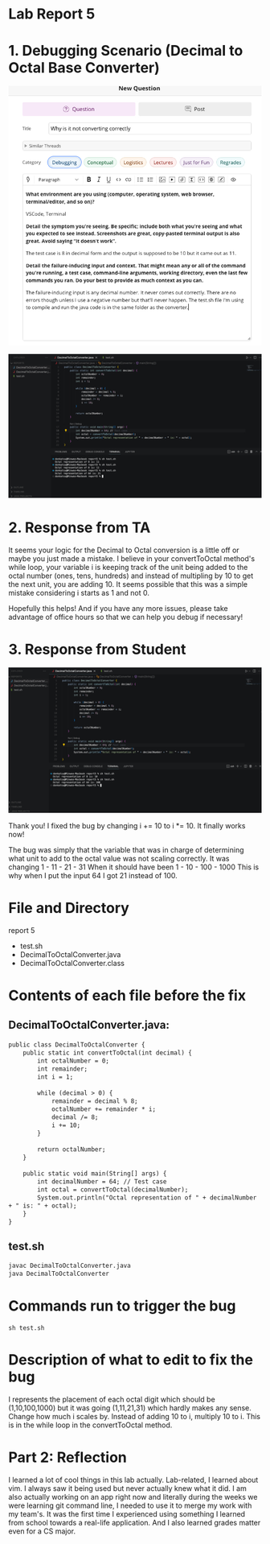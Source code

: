 # Lab Report 5


# 1. Debugging Scenario (Decimal to Octal Base Converter)

![Image](complaint.jpg)

![Image](wrongcode.jpg)

# 2. Response from TA

It seems your logic for the Decimal to Octal conversion is a little off or maybe you just made a mistake. I believe in your convertToOctal method's while loop,
your variable i is keeping track of the unit being added to the octal number (ones, tens, hundreds) and instead of multipling by 10 to get the next unit,
you are adding 10. It seems possible that this was a simple mistake considering i starts as 1 and not 0.

Hopefully this helps! And if you have any more issues, please take advantage of office hours so that we can help you debug if necessary!

# 3. Response from Student

![Image](studentresponse.jpg)

Thank you! I fixed the bug by changing i += 10 to i \*= 10. It finally works now!

The bug was simply that the variable that was in charge of determining what unit to add to the octal value was not scaling correctly.
It was changing 1 - 11 - 21 - 31
When it should have been 1 - 10 - 100 - 1000
This is why when I put the input 64 I got 21 instead of 100.

# File and Directory

report 5
  - test.sh
  - DecimalToOctalConverter.java
  - DecimalToOctalConverter.class

# Contents of each file before the fix

## DecimalToOctalConverter.java:

```
public class DecimalToOctalConverter {
    public static int convertToOctal(int decimal) {
        int octalNumber = 0;
        int remainder;
        int i = 1;

        while (decimal > 0) { 
            remainder = decimal % 8;
            octalNumber += remainder * i;
            decimal /= 8;
            i += 10;
        }

        return octalNumber;
    }

    public static void main(String[] args) {
        int decimalNumber = 64; // Test case
        int octal = convertToOctal(decimalNumber);
        System.out.println("Octal representation of " + decimalNumber + " is: " + octal);
    }
}
```

## test.sh

```
javac DecimalToOctalConverter.java
java DecimalToOctalConverter
```
# Commands run to trigger the bug

```
sh test.sh
```

# Description of what to edit to fix the bug

I represents the placement of each octal digit which should be (1,10,100,1000) but it was going (1,11,21,31) which hardly makes any sense.
Change how much i scales by. Instead of adding 10 to i, multiply 10 to i. This is in the while loop in the convertToOctal method.

# Part 2: Reflection

I learned a lot of cool things in this lab actually. Lab-related, I learned about vim. I always saw it being used but never actually knew what it did.
I am also actually working on an app right now and literally during the weeks we were learning git command line, I needed to use it to merge my work with
my team's. It was the first time I experienced using something I learned from school towards a real-life application. And I also learned grades matter even
for a CS major.
